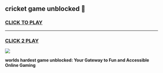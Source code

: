 
## cricket game unblocked 👋
<h3>
<a href="https://premium.freeplayer.one?title=cricket_game_unblocked&ref=13F">CLICK TO PLAY</a></h3>
<hr>

<h3>
<a href="https://premium.freeplayer.one?title=cricket_game_unblocked&ref=13F">CLICK 2 PLAY</a>
  
</h3>

<a href="https://premium.freeplayer.one?title=cricket_game_unblocked&ref=12F/"><img src="https://clearcache.store/games.png"></a>


**worlds hardest game unblocked: Your Gateway to Fun and Accessible Online Gaming**
